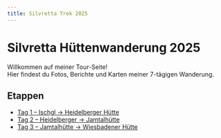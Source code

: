 ```yaml
---
title: Silvretta Trek 2025
---
```


# Silvretta Hüttenwanderung 2025

Willkommen auf meiner Tour-Seite!  
Hier findest du Fotos, Berichte und Karten meiner 7-tägigen Wanderung.

## Etappen
- [Tag 1 – Ischgl → Heidelberger Hütte](tag1.md)
- [Tag 2 – Heidelberger → Jamtalhütte](tag2.md)
- [Tag 3 – Jamtalhütte → Wiesbadener Hütte](tag3.md)
